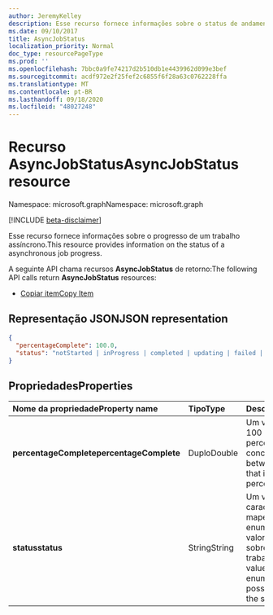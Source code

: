 ```yaml
---
author: JeremyKelley
description: Esse recurso fornece informações sobre o status de andamento de um trabalho assíncrono.
ms.date: 09/10/2017
title: AsyncJobStatus
localization_priority: Normal
doc_type: resourcePageType
ms.prod: ''
ms.openlocfilehash: 7bbc0a9fe74217d2b510db1e4439962d099e3bef
ms.sourcegitcommit: acdf972e2f25fef2c6855f6f28a63c0762228ffa
ms.translationtype: MT
ms.contentlocale: pt-BR
ms.lasthandoff: 09/18/2020
ms.locfileid: "48027248"
---
```

# <a name="asyncjobstatus-resource"></a><span data-ttu-id="4dedc-103">Recurso AsyncJobStatus</span><span class="sxs-lookup"><span data-stu-id="4dedc-103">AsyncJobStatus resource</span></span>

<span data-ttu-id="4dedc-104">Namespace: microsoft.graph</span><span class="sxs-lookup"><span data-stu-id="4dedc-104">Namespace: microsoft.graph</span></span>

[!INCLUDE [beta-disclaimer](../../includes/beta-disclaimer.md)]

<span data-ttu-id="4dedc-105">Esse recurso fornece informações sobre o progresso de um trabalho assíncrono.</span><span class="sxs-lookup"><span data-stu-id="4dedc-105">This resource provides information on the status of a asynchronous job progress.</span></span>

<span data-ttu-id="4dedc-106">A seguinte API chama recursos **AsyncJobStatus** de retorno:</span><span class="sxs-lookup"><span data-stu-id="4dedc-106">The following API calls return **AsyncJobStatus** resources:</span></span>

* [<span data-ttu-id="4dedc-107">Copiar item</span><span class="sxs-lookup"><span data-stu-id="4dedc-107">Copy Item</span></span>](../api/driveitem-copy.md)

## <a name="json-representation"></a><span data-ttu-id="4dedc-108">Representação JSON</span><span class="sxs-lookup"><span data-stu-id="4dedc-108">JSON representation</span></span>

<!-- { "blockType": "resource", "@type": "microsoft.graph.asyncJobStatus", "@type.aka": "oneDrive.asyncOperationStatus" } -->

```json
{
  "percentageComplete": 100.0,
  "status": "notStarted | inProgress | completed | updating | failed | deletePending | deleteFailed | waiting"
}
```

## <a name="properties"></a><span data-ttu-id="4dedc-109">Propriedades</span><span class="sxs-lookup"><span data-stu-id="4dedc-109">Properties</span></span>

| <span data-ttu-id="4dedc-110">Nome da propriedade</span><span class="sxs-lookup"><span data-stu-id="4dedc-110">Property name</span></span>          | <span data-ttu-id="4dedc-111">Tipo</span><span class="sxs-lookup"><span data-stu-id="4dedc-111">Type</span></span>   | <span data-ttu-id="4dedc-112">Descrição</span><span class="sxs-lookup"><span data-stu-id="4dedc-112">Description</span></span>                                                                                |
|:-----------------------|:-------|:-------------------------------------------------------------------------------------------|
| <span data-ttu-id="4dedc-113">**percentageComplete**</span><span class="sxs-lookup"><span data-stu-id="4dedc-113">**percentageComplete**</span></span> | <span data-ttu-id="4dedc-114">Duplo</span><span class="sxs-lookup"><span data-stu-id="4dedc-114">Double</span></span> | <span data-ttu-id="4dedc-115">Um valor entre 0 e 100 que indica o percentual concluído.</span><span class="sxs-lookup"><span data-stu-id="4dedc-115">A value between 0 and 100 that indicates the percentage complete.</span></span>                          |
| <span data-ttu-id="4dedc-116">**status**</span><span class="sxs-lookup"><span data-stu-id="4dedc-116">**status**</span></span>             | <span data-ttu-id="4dedc-117">String</span><span class="sxs-lookup"><span data-stu-id="4dedc-117">String</span></span> | <span data-ttu-id="4dedc-118">Um valor de cadeia de caracteres que é mapeado para uma enumeração dos valores possíveis sobre o status do trabalho.</span><span class="sxs-lookup"><span data-stu-id="4dedc-118">A string value that maps to an enumeration of possible values about the status of the job.</span></span> |

<!--
{
  "type": "#page.annotation",
  "description": "AsyncJobResource provides details about how to poll for an async completion.",
  "keywords": "async,job status,async status,copy,upload from url",
  "section": "documentation",
  "suppressions": []
}
-->


